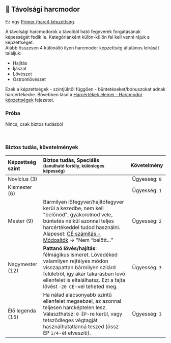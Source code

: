 ## 🔵 Távolsági harcmodor

Ez egy [Primer (harci) képzettség](../015_primer_szekunder_ismeretek.md).

A távolsági harcmodorok a távolból ható fegyverek forgatásának képességét fedik le. Kategóriánként külön-külön fel kell venni rájuk a képzettséget.\
Alább összesen 4 különálló ilyen harcmodor képzettség általános leírását találjuk:
- Hajítás
- Íjászat
- Lövészet
- Ostromlövészet

Ezek a képzettségek - szintjüktől függően - büntetéseket/bónuszokat adnak harcértékedre. Bővebben lásd a [Harcértékek elemei - Harcmodor képzettségek](../062_02_harcmodor_kepzettsegek_es_bonuszaik.md) fejezetet.

### Próba

Nincs, csak biztos tudásból

<br />

### Biztos tudás, követelmények

| Képzettség szint | Biztos tudás, Speciális <br /><sub>(tanulható fortély, különleges  képesség)</sub>                                                                                                                                                                                 |  Követelmény  |
|:---------------- |:------------------------------------------------------------------------------------------------------------------------------------------------------------------------------------------------------------------------------------------------------------------ |:-------------:|
| Novícius (3)     |                                                                                                                                                                                                                                                                    | Ügyesség: `0` |
| Kismester (6)    |                                                                                                                                                                                                                                                                    | Ügyesség: `1` |
| Mester (9)       | Bármilyen lőfegyver/hajítófegyver kerül a kezedbe, nem kell "belőnöd", gyakorolnod vele, büntetés nélkül azonnal teljes harcértékeddel tudod használni.<br />Alapeset: [CÉ számítás - Módosítók](../071_tavharc_ce.md#m%C3%B3dos%C3%ADt%C3%B3k) → "Nem “belőtt..." | Ügyesség: `2` |
| Nagymester (12)  | **Pattanó lövés/hajítás**:<br>félmágikus ismeret. Lövedéked valamilyen rejtélyes módon visszapattan bármilyen szilárd felületről, így akár takarásban levő ellenfelet is eltalálhatsz. Ezt a fajta lövést `-20 CÉ`-vel teheted meg.                                | Ügyesség: `3` |
| Élő legenda (15) | Ha nálad alacsonyabb szintű ellenfelet megsebzel, az azonnal teljesen harcképtelen lesz.<br />Választhatsz: `0 ÉP`-re kerül, vagy tetsződleges végtagját használhatatlanná teszed (össz ÉP `1/4`-ét elveszíti).                                                    | Ügyesség: `3` |
